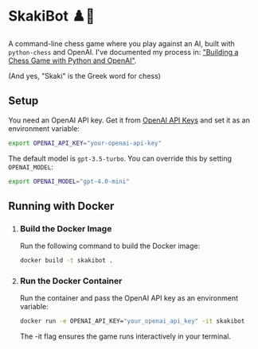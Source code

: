 # SkakiBot ♟️🤖

A command-line chess game where you play against an AI, built with `python-chess` and OpenAI. I've documented my process in: ["Building a Chess Game with Python and OpenAI"](https://dev.to/yrizos/building-a-chess-game-with-python-and-openai-3knn).

(And yes, "Skaki" is the Greek word for chess)

## Setup

You need an OpenAI API key. Get it from [OpenAI API Keys](https://platform.openai.com/api-keys) and set it as an environment variable:

```bash
export OPENAI_API_KEY="your-openai-api-key"
```

The default model is `gpt-3.5-turbo`. You can override this by setting `OPENAI_MODEL`:

```bash
export OPENAI_MODEL="gpt-4.0-mini"
```

## Running with Docker

1. ### Build the Docker Image

   Run the following command to build the Docker image:

   ```sh
   docker build -t skakibot .
   ```

2. ### Run the Docker Container

   Run the container and pass the OpenAI API key as an environment variable:

   ```sh
   docker run -e OPENAI_API_KEY="your_openai_api_key" -it skakibot
   ```

   The -it flag ensures the game runs interactively in your terminal.
